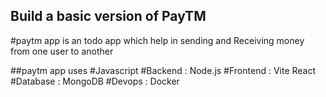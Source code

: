 
## Build a basic version of PayTM

#paytm app is an todo app which help in sending and Receiving money from one user to another

##paytm app uses 
#Javascript
#Backend : Node.js
#Frontend : Vite React
#Database : MongoDB
#Devops : Docker
